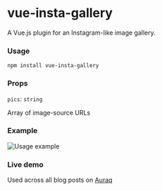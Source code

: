 # vue-insta-gallery
A Vue.js plugin for an Instagram-like image gallery.

### Usage
`npm install vue-insta-gallery`

### Props
`pics`: `string`

Array of image-source URLs

### Example
![Usage example](Demo.gif)

### Live demo
Used across all blog posts on [Auraq](https://auraq.in)